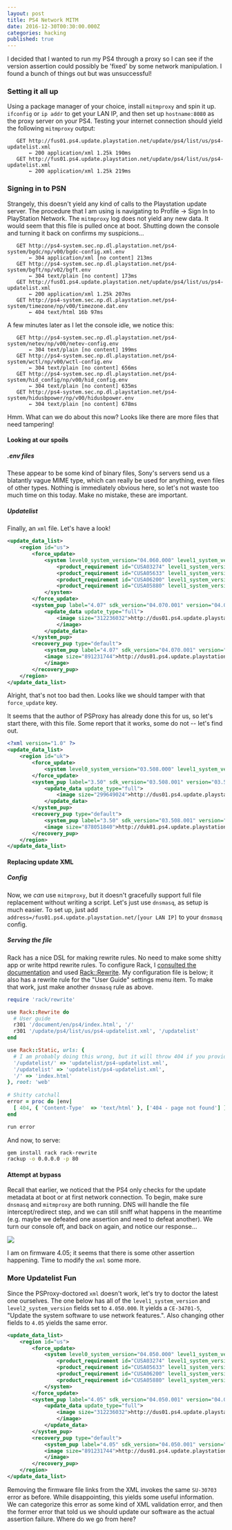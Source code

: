 ```yaml
---
layout: post
title: PS4 Network MITM
date: 2016-12-30T00:30:00.000Z
categories: hacking
published: true
---
```


I decided that I wanted to run my PS4 through a proxy so I can see if the version assertion could possibly be 'fixed' by some network manipulation. I found a bunch of things out but was unsuccessful!

### Setting it all up

Using a package manager of your choice, install `mitmproxy` and spin it up. `ifconfig` or `ip addr` to get your LAN IP, and then set up `hostname:8080` as the proxy server on your PS4. Testing your internet connection should yield the following `mitmproxy` output:

```http
   GET http://fus01.ps4.update.playstation.net/update/ps4/list/us/ps4-updatelist.xml
       ← 200 application/xml 1.25k 190ms
   GET http://fus01.ps4.update.playstation.net/update/ps4/list/us/ps4-updatelist.xml
       ← 200 application/xml 1.25k 219ms
```

### Signing in to PSN 

Strangely, this doesn't yield any kind of calls to the Playstation update server. The procedure that I am using is navigating to Profile -> Sign In to PlayStation Network. The `mitmproxy` log does not yield any new data. It would seem that this file is pulled once at boot. Shutting down the console and turning it back on confirms my suspicions...

```http
   GET http://ps4-system.sec.np.dl.playstation.net/ps4-system/bgdc/np/v00/bgdc-config.xml.env
       ← 304 application/xml [no content] 213ms
   GET http://ps4-system.sec.np.dl.playstation.net/ps4-system/bgft/np/v02/bgft.env
       ← 304 text/plain [no content] 173ms
   GET http://fus01.ps4.update.playstation.net/update/ps4/list/us/ps4-updatelist.xml
       ← 200 application/xml 1.25k 207ms
   GET http://ps4-system.sec.np.dl.playstation.net/ps4-system/timezone/np/v00/timezone.dat.env
       ← 404 text/html 16b 97ms
```

A few minutes later as I let the console idle, we notice this: 

```http
   GET http://ps4-system.sec.np.dl.playstation.net/ps4-system/netev/np/v00/netev-config.env
       ← 304 text/plain [no content] 199ms
   GET http://ps4-system.sec.np.dl.playstation.net/ps4-system/wctl/np/v00/wctl-config.env
       ← 304 text/plain [no content] 656ms
   GET http://ps4-system.sec.np.dl.playstation.net/ps4-system/hid_config/np/v00/hid_config.env
       ← 304 text/plain [no content] 635ms
   GET http://ps4-system.sec.np.dl.playstation.net/ps4-system/hidusbpower/np/v00/hidusbpower.env
       ← 304 text/plain [no content] 678ms
```

Hmm. What can we do about this now? Looks like there are more files that need tampering!

#### Looking at our spoils

##### .env files
These appear to be some kind of binary files, Sony's servers send us a blatantly vague MIME type, which can really be used for anything, even files of other types. Nothing is immediately obvious here, so let's not waste too much time on this today. Make no mistake, these are important.

##### Updatelist
Finally, an `xml` file. Let's have a look!

```xml
<update_data_list>
	<region id="us">
		<force_update>
			<system level0_system_version="04.060.000" level1_system_version="04.060.000">
				<product_requirement id="CUSA03274" level1_system_version="04.070.000" level2_system_version="04.070.000"/>
				<product_requirement id="CUSA05633" level1_system_version="04.070.000" level2_system_version="04.070.000"/>
				<product_requirement id="CUSA06200" level1_system_version="04.070.000" level2_system_version="04.070.000"/>
				<product_requirement id="CUSA05880" level1_system_version="04.070.000" level2_system_version="04.070.000"/>
			</system>
		</force_update>
		<system_pup label="4.07" sdk_version="04.070.001" version="04.070.000">
			<update_data update_type="full">
				<image size="312236032">http://dus01.ps4.update.playstation.net/update/ps4/image/2016_1201/sys_908b5f52e82c36536707844df67961d8/PS4UPDATE.PUP?dest=us
				</image>
			</update_data>
		</system_pup>
		<recovery_pup type="default">
			<system_pup label="4.07" sdk_version="04.070.001" version="04.070.000"/>
			<image size="891231744">http://dus01.ps4.update.playstation.net/update/ps4/image/2016_1201/rec_edffaf60c694b226f9123e634ed6aa00/PS4UPDATE.PUP?dest=us
			</image>
		</recovery_pup>
	</region>
</update_data_list>
```

Alright, that's not too bad then. Looks like we should tamper with that `force_update` key. 

It seems that the author of PSProxy has already done this for us, so let's start there, with this file. Some report that it works, some do not -- let's find out. 

```xml
<?xml version="1.0" ?>
<update_data_list>
	<region id="uk">
		<force_update>
			<system level0_system_version="03.508.000" level1_system_version="03.508.000"/>
		</force_update>
		<system_pup label="3.50" sdk_version="03.508.001" version="03.508.000">
			<update_data update_type="full">
				<image size="299649024">http://dus01.ps4.update.playstation.net/update/ps4/image/2016_0405/sys_0aa1a7e346aaba18483a106f1a887a6f/PS4UPDATE.PUP?dest=uk</image>
			</update_data>
		</system_pup>
		<recovery_pup type="default">
			<system_pup label="3.50" sdk_version="03.508.001" version="03.508.000"/>
			<image size="878051840">http://duk01.ps4.update.playstation.net/update/ps4/image/2016_0405/rec_1c41826537584a850e0b1cdad1dede36/PS4UPDATE.PUP?dest=uk</image>
		</recovery_pup>
	</region>
</update_data_list>
```

#### Replacing update XML

##### Config

Now, we _can_ use `mitmproxy`, but it doesn't gracefully support full file replacement without writing a script. Let's just use `dnsmasq`, as setup is much easier. To set up, just add `address=/fus01.ps4.update.playstation.net/[your LAN IP]` to your `dnsmasq` config. 

##### Serving the file

Rack has a nice DSL for making rewrite rules. No need to make some shitty app or write httpd rewrite rules. To configure Rack, I [consulted the documentation](http://www.rubydoc.info/github/rack/rack/Rack/Static) and used [Rack::Rewrite](https://github.com/jtrupiano/rack-rewrite). My configuration file is below; it also has a rewrite rule for the "User Guide" settings menu item. To make that work, just make another `dnsmasq` rule as above. 

```ruby
require 'rack/rewrite'

use Rack::Rewrite do 
  # User guide
  r301 '/document/en/ps4/index.html', '/'
  r301 '/update/ps4/list/us/ps4-updatelist.xml', '/updatelist'
end

use Rack::Static, urls: {
  # I am probably doing this wrong, but it will throw 404 if you provide a `/`-less link and vice versa and will not send data. Bug?
  '/updatelist/' => 'updatelist/ps4-updatelist.xml',
  '/updatelist' => 'updatelist/ps4-updatelist.xml',
  '/' => 'index.html'
}, root: 'web'
  
# Shitty catchall
error = proc do |env|
  [ 404, { 'Content-Type'  => 'text/html' }, ['404 - page not found'] ]
end

run error
```

And now, to serve:

```bash
gem install rack rack-rewrite
rackup -o 0.0.0.0 -p 80
```

#### Attempt at bypass

Recall that earlier, we noticed that the PS4 only checks for the update metadata at boot or at first network connection. To begin, make sure `dnsmasq` and `mitmproxy` are both running. DNS will handle the file intercept/redirect step, and we can still sniff what happens in the meantime (e.g. maybe we defeated one assertion and need to defeat another). We turn our console off, and back on again, and notice our response...

<img src="http://i.imgur.com/upNAxvd.jpg" class="fit image">

I am on firmware 4.05; it seems that there is some other assertion happening. Time to modify the `xml` some more. 

### More Updatelist Fun

Since the PSProxy-doctored `xml` doesn't work, let's try to doctor the latest one ourselves. The one below has all of the `level1_system_version` and `level2_system_version` fields set to `4.050.000`. It yields a `CE-34701-5`, "Update the system software to use network features.". Also changing other fields to `4.05` yields the same error.

```xml
<update_data_list>
	<region id="us">
		<force_update>
			<system level0_system_version="04.050.000" level1_system_version="04.050.000">
				<product_requirement id="CUSA03274" level1_system_version="04.050.000" level2_system_version="04.050.000"/>
				<product_requirement id="CUSA05633" level1_system_version="04.050.000" level2_system_version="04.050.000"/>
				<product_requirement id="CUSA06200" level1_system_version="04.050.000" level2_system_version="04.050.000"/>
				<product_requirement id="CUSA05880" level1_system_version="04.050.000" level2_system_version="04.050.000"/>
			</system>
		</force_update>
		<system_pup label="4.05" sdk_version="04.050.001" version="04.050.000">
			<update_data update_type="full">
				<image size="312236032">http://dus01.ps4.update.playstation.net/update/ps4/image/2016_1201/sys_908b5f52e82c36536707844df67961d8/PS4UPDATE.PUP?dest=us
				</image>
			</update_data>
		</system_pup>
		<recovery_pup type="default">
			<system_pup label="4.05" sdk_version="04.050.001" version="04.050.000"/>
			<image size="891231744">http://dus01.ps4.update.playstation.net/update/ps4/image/2016_1201/rec_edffaf60c694b226f9123e634ed6aa00/PS4UPDATE.PUP?dest=us
			</image>
		</recovery_pup>
	</region>
</update_data_list>
```

Removing the firmware file links from the XML invokes the same `SU-30703` error as before. While disappointing, this yields some useful information. We can categorize this error as some kind of XML validation error, and then the former error that told us we should update our software as the actual assertion failure. Where do we go from here?
